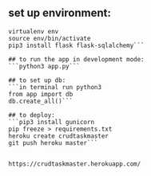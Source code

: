 ## set up environment:
```pip3 install virtualenv
virtualenv env
source env/bin/activate
pip3 install flask flask-sqlalchemy```

## to run the app in development mode:
```python3 app.py```

## to set up db: 
```in terminal run python3
from app import db
db.create_all()```

## to deploy: 
```pip3 install gunicorn
pip freeze > requirements.txt 
heroku create crudtaskmaster
git push heroku master```


https://crudtaskmaster.herokuapp.com/
